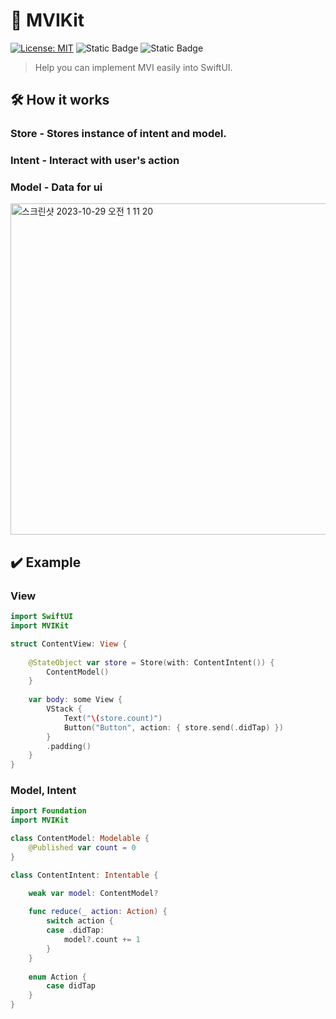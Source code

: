 # 🔄 MVIKit

[![License: MIT](https://img.shields.io/badge/License-MIT-yellow.svg)](https://opensource.org/licenses/MIT)
![Static Badge](https://img.shields.io/badge/iOS-v13-blue)
![Static Badge](https://img.shields.io/badge/Swift-5.4-orange)

> Help you can implement MVI easily into SwiftUI.

## 🛠️ How it works
### Store - Stores instance of intent and model. 
### Intent - Interact with user's action 
### Model - Data for ui
<img width="530" alt="스크린샷 2023-10-29 오전 1 11 20" src="https://github.com/insub4067/MVIKit/assets/85481204/99e7264a-13cc-4eb4-bc79-91c3d36bde61">

## ✔️ Example
### View
```swift
import SwiftUI
import MVIKit

struct ContentView: View {
    
    @StateObject var store = Store(with: ContentIntent()) {
        ContentModel()
    }
    
    var body: some View {
        VStack {
            Text("\(store.count)")
            Button("Button", action: { store.send(.didTap) })
        }
        .padding()
    }
}
```

### Model, Intent
```swift
import Foundation
import MVIKit

class ContentModel: Modelable {
    @Published var count = 0
}

class ContentIntent: Intentable {

    weak var model: ContentModel?
    
    func reduce(_ action: Action) {
        switch action {
        case .didTap:
            model?.count += 1
        }
    }
    
    enum Action {
        case didTap
    }
}
```
